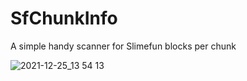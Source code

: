 # SfChunkInfo
A simple handy scanner for Slimefun blocks per chunk


![2021-12-25_13 54 13](https://user-images.githubusercontent.com/88238718/147380935-2eb59402-344f-4418-baa8-76150fc5924e.png)
